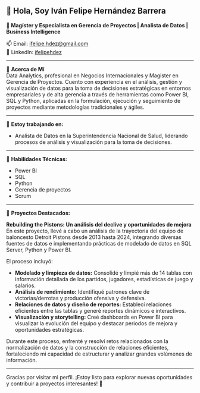 ## 👋 Hola, Soy Iván Felipe Hernández Barrera

**👔 Magíster y Especialista en Gerencia de Proyectos | Analista de Datos | Business Intelligence**

📫 Email: ifelipe.hdez@gmail.com  
🔗 LinkedIn: [ifelipehdez](https://www.linkedin.com/in/ifelipehdez/)

---

🌟 **Acerca de Mí**  
Data Analytics, profesional en Negocios Internacionales y Magister en Gerencia de Proyectos. Cuento con experiencia en el análisis, gestión y visualización de datos para la toma de decisiones estratégicas en entornos empresariales y de alta gerencia a través de herramientas como Power BI, SQL y Python, aplicadas en la formulación, ejecución y seguimiento de proyectos mediante metodologías tradicionales y ágiles.

---

🔧 **Estoy trabajando en:**  
- Analista de Datos en la Superintendencia Nacional de Salud, liderando procesos de análisis y visualización para la toma de decisiones.

---

💬 **Habilidades Técnicas:**  
- Power BI  
- SQL  
- Python  
- Gerencia de proyectos  
- Scrum  

---

🚀 **Proyectos Destacados:**  

**Rebuilding the Pistons: Un análisis del declive y oportunidades de mejora**  
En este proyecto, llevé a cabo un análisis de la trayectoria del equipo de baloncesto Detroit Pistons desde 2013 hasta 2024, integrando diversas fuentes de datos e implementando prácticas de modelado de datos en SQL Server, Python y Power BI.  

El proceso incluyó:  
- **Modelado y limpieza de datos:** Consolidé y limpié más de 14 tablas con información detallada de los partidos, jugadores, estadísticas de juego y salarios.  
- **Análisis de rendimiento:** Identifiqué patrones clave de victorias/derrotas y producción ofensiva y defensiva.  
- **Relaciones de datos y diseño de reportes:** Establecí relaciones eficientes entre las tablas y generé reportes dinámicos e interactivos.  
- **Visualización y storytelling:** Creé dashboards en Power BI para visualizar la evolución del equipo y destacar periodos de mejora y oportunidades estratégicas.  

Durante este proceso, enfrenté y resolví retos relacionados con la normalización de datos y la construcción de relaciones eficientes, fortaleciendo mi capacidad de estructurar y analizar grandes volúmenes de información.

---

Gracias por visitar mi perfil. ¡Estoy listo para explorar nuevas oportunidades y contribuir a proyectos interesantes! 🚀
